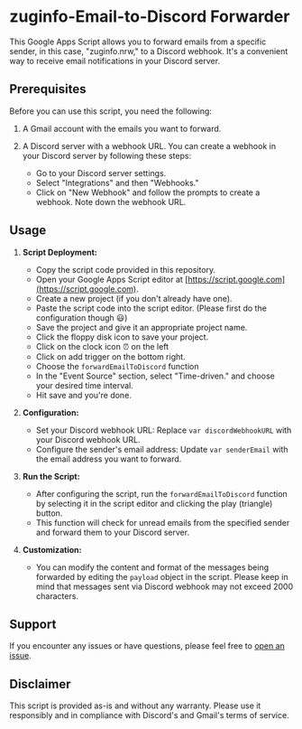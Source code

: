 # zuginfo-Email-to-Discord Forwarder

This Google Apps Script allows you to forward emails from a specific sender, in this case, "zuginfo.nrw," to a Discord webhook. It's a convenient way to receive email notifications in your Discord server.

## Prerequisites

Before you can use this script, you need the following:

1. A Gmail account with the emails you want to forward.

2. A Discord server with a webhook URL. You can create a webhook in your Discord server by following these steps:
   - Go to your Discord server settings.
   - Select "Integrations" and then "Webhooks."
   - Click on "New Webhook" and follow the prompts to create a webhook. Note down the webhook URL.

## Usage

1. **Script Deployment:**
   - Copy the script code provided in this repository.
   - Open your Google Apps Script editor at [https://script.google.com](https://script.google.com).
   - Create a new project (if you don't already have one).
   - Paste the script code into the script editor. (Please first do the configuration though 😃)
   - Save the project and give it an appropriate project name.
   - Click the floppy disk icon to save your project.
   - Click on the clock icon ⏰ on the left
   - Click on add trigger on the bottom right.
   - Choose the `forwardEmailToDiscord` function
   - In the "Event Source" section, select "Time-driven." and choose your desired time interval.
   - Hit save and you're done.

2. **Configuration:**
   - Set your Discord webhook URL: Replace `var discordWebhookURL` with your Discord webhook URL.
   - Configure the sender's email address: Update `var senderEmail` with the email address you want to forward.

3. **Run the Script:**
   - After configuring the script, run the `forwardEmailToDiscord` function by selecting it in the script editor and clicking the play (triangle) button.
   - This function will check for unread emails from the specified sender and forward them to your Discord server.

4. **Customization:**
   - You can modify the content and format of the messages being forwarded by editing the `payload` object in the script. Please keep in mind that messages sent via Discord webhook may not exceed 2000 characters.

## Support

If you encounter any issues or have questions, please feel free to [open an issue](https://github.com/JonasD24/Gmail-To-Discord-Forwarder/issues).

## Disclaimer

This script is provided as-is and without any warranty. Please use it responsibly and in compliance with Discord's and Gmail's terms of service.


